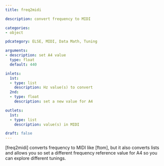 ```yaml
---
title: freq2midi

description: convert frequency to MIDI

categories:
- object

pdcategory: ELSE, MIDI, Data Math, Tuning

arguments:
- description: set A4 value
  type: float
  default: 440

inlets:
  1st:
  - type: list
    description: Hz value(s) to convert
  2nd:
  - type: float
    description: set a new value for A4

outlets:
  1st:
  - type: list
    description: value(s) in MIDI

draft: false
---
```


[freq2midi] converts frequency to MIDI like [ftom], but it also converts lists and allows you so set a different frequency reference value for A4 so you can explore different tunings.

